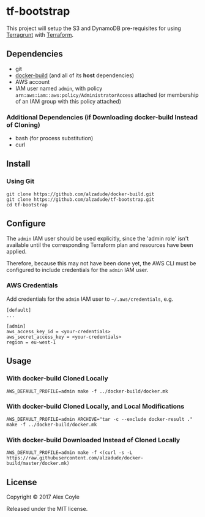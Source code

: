# tf-bootstrap

This project will setup the S3 and DynamoDB pre-requisites for using [Terragrunt](https://github.com/gruntwork-io/terragrunt) with [Terraform](https://www.terraform.io/).

## Dependencies
- git
- [docker-build](https://github.com/alzadude/docker-build) (and all of its **host** dependencies)
- AWS account
- IAM user named `admin`, with policy `arn:aws:iam::aws:policy/AdministratorAccess` attached (or membership of an IAM group with this policy attached)

### Additional Dependencies (if Downloading docker-build Instead of Cloning)
- bash (for process substitution)
- curl

## Install

### Using Git
```
git clone https://github.com/alzadude/docker-build.git
git clone https://github.com/alzadude/tf-bootstrap.git
cd tf-bootstrap
```

## Configure

The `admin` IAM user should be used explicitly, since the 'admin role' isn't available until the corresponding Terraform plan and resources have been applied.

Therefore, because this may not have been done yet, the AWS CLI must be configured to include credentials for the `admin` IAM user.

### AWS Credentials
Add credentials for the `admin` IAM user to `~/.aws/credentials`, e.g.
```
[default]
...

[admin]
aws_access_key_id = <your-credentials>
aws_secret_access_key = <your-credentials>
region = eu-west-1
```

## Usage

### With docker-build Cloned Locally
```
AWS_DEFAULT_PROFILE=admin make -f ../docker-build/docker.mk
```
### With docker-build Cloned Locally, and Local Modifications
```
AWS_DEFAULT_PROFILE=admin ARCHIVE="tar -c --exclude docker-result ." make -f ../docker-build/docker.mk
```
### With docker-build Downloaded Instead of Cloned Locally
```
AWS_DEFAULT_PROFILE=admin make -f <(curl -s -L https://raw.githubusercontent.com/alzadude/docker-build/master/docker.mk)
```

## License

Copyright © 2017 Alex Coyle

Released under the MIT license.